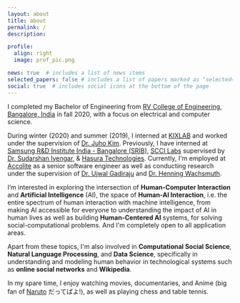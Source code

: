 ```yaml
---
layout: about
title: about
permalink: /
description: 

profile:
  align: right
  image: prof_pic.png

news: true  # includes a list of news items
selected_papers: false # includes a list of papers marked as "selected={true}"
social: true  # includes social icons at the bottom of the page
---
```


I completed my Bachelor of Engineering from [RV College of Engineering, Bangalore, India](https://rvce.edu.in/) in fall 2020, with a focus on electrical and computer science.

During winter (2020) and summer (2019), I interned at [KIXLAB](https://kixlab.org/) and worked under the supervision of [Dr. Juho Kim](http://juhokim.com/). Previously, I have interned at [Samsung R&D Institute India - Bangalore (SRIB)](https://research.samsung.com/sri-b), [SCCI Labs](http://sccilabs.org/) supervised by [Dr. Sudarshan Iyengar](http://www.iitrpr.ac.in/sudarshan-iyengar), & [Hasura Technologies](https://hasura.io/). Currently, I'm employed at [Accolite](https://www.accolite.com/) as a senior software engineer as well as conducting research under the supervision of [Dr. Ujwal Gadiraju](http://ujwalgadiraju.com/) and [Dr. Henning Wachsmuth](https://en.cs.uni-paderborn.de/css).  

I’m interested in exploring the intersection of **Human-Computer Interaction** and **Artificial Intelligence** (AI), the space of **Human-AI Interaction**, i.e. the entire spectrum of human interaction with machine intelligence, from making AI accessible for everyone to understanding the impact of AI in human lives as well as building **Human-Centered AI** systems, for solving social-computational problems. And I'm completely open to all application areas.

Apart from these topics, I'm also involved in **Computational Social Science**, **Natural Language Processing**, and **Data Science**, specifically in understanding and modeling human behavior in technological systems such as **online social networks** and **Wikipedia**.

In my spare time, I enjoy watching movies, documentaries, and Anime (big fan of [Naruto](https://en.wikipedia.org/wiki/Naruto) だってばよ!), as well as playing chess and table tennis.
